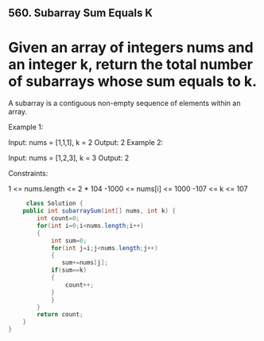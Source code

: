 ## 560. Subarray Sum Equals K


# Given an array of integers nums and an integer k, return the total number of subarrays whose sum equals to k.

A subarray is a contiguous non-empty sequence of elements within an array.

 

Example 1:

Input: nums = [1,1,1], k = 2
Output: 2
Example 2:

Input: nums = [1,2,3], k = 3
Output: 2
 

Constraints:

1 <= nums.length <= 2 * 104
-1000 <= nums[i] <= 1000
-107 <= k <= 107


``` java
     class Solution {
    public int subarraySum(int[] nums, int k) {
        int count=0;
        for(int i=0;i<nums.length;i++)
        {
            int sum=0;
            for(int j=i;j<nums.length;j++)
            {
               sum+=nums[j];
            if(sum==k) 
            {
                count++;
            }
            }
        }
        return count;
    }
}



```


